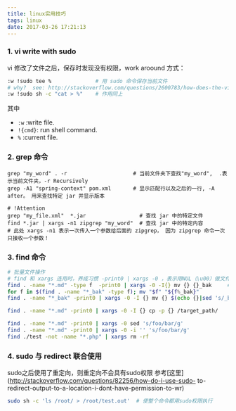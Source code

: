```yaml
---
title: linux实用技巧
tags: linux
date: 2017-03-26 17:21:13
---
```



### 1. vi write with sudo
vi 修改了文件之后，保存时发现没有权限，work aroound 方式：
```bash
:w !sudo tee %              # 用 sudo 命令保存当前文件
# why?  see: http://stackoverflow.com/questions/2600783/how-does-the-vim-write-with-sudo-trick-work
:w !sudo sh -c "cat > %"    # 作用同上
```
其中 
* `:w`  :write file.
* `!{cmd}`: run shell command.
* `%` :current file.

### 2. grep 命令
```
grep "my_word" . -r                     # 当前文件夹下查找"my_word",  .表示当前文件夹，-r Recursively
grep -A1 "spring-context" pom.xml       # 显示匹配行以及之后的一行, -A after。 用来查找特定 jar 并显示版本

# !Attention
grep "my_file.xml"  *.jar                 # 查找 jar 中的特定文件
find *.jar | xargs -n1 zipgrep "my_word"  # 查找 jar 中的特定内容
# 此处 xargs -n1 表示一次传入一个参数给后面的 zipgrep， 因为 zipgrep 命令一次只接收一个参数！
```

### 3. find 命令
``` bash
# 批量文件操作
# find 和 xargs 连用时，养成习惯 -print0 | xargs -0 ，表示用NUL（\u00）做文件分隔，这样就能处理特殊文件名了。
find . -name "*.md" -type f  -print0 | xargs -0 -I{} mv {} {}_bak     # 批量备份某种文件,  -I 获取input
for f in $(find . -name "*_bak" -type f); mv "$f" "${f%_bak}"          # convert back.
find . -name "*_bak" -print0 | xargs -0 -I {} mv {} $(echo {}|sed 's/_bak//g')   # Why this can NOT work?

find . -name "*.md" -print0 | xargs -0 -I {} cp -p {} /target_path/     # 批量拷贝

find . -name "*.md" -print0 | xargs -0 sed 's/foo/bar/g'                # 批量替换文件中的 foo 到 bar
find . -name "*.md" -print0 | xargs -0 -i '' 's/foo/bar/g'              # mac 中需要加上-i参数，参数值置空标识不备份
find ./test -not -name "*.php" | xargs rm -rf                           # 删除所有非.php 的文件

```

### 4. sudo 与 redirect 联合使用
sudo之后使用了重定向，则重定向不会具有sudo权限 参考[这里](http://stackoverflow.com/questions/82256/how-do-i-use-sudo- to-redirect-output-to-a-location-i-dont-have-permission-to-wr)
``` bash
sudo sh -c 'ls /root/ > /root/test.out'  # 使整个命令都用sudo权限执行
```

